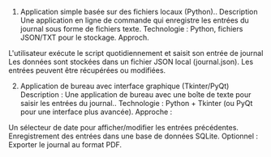 1. Application simple basée sur des fichiers locaux (Python)..
Description 
Une application en ligne de commande qui enregistre les entrées du journal sous forme de fichiers texte.
Technologie : Python, fichiers JSON/TXT pour le stockage.
Approch.

L'utilisateur exécute le script quotidiennement et saisit son entrée de journal
Les données sont stockées dans un fichier JSON local (journal.json).
Les entrées peuvent être récupérées ou modifiées.


2. Application de bureau avec interface graphique (Tkinter/PyQt)
Description :
Une application de bureau avec une boîte de texte pour saisir les entrées du journal..
Technologie : Python + Tkinter (ou PyQt pour une interface plus avancée).
Approche :

Un sélecteur de date pour afficher/modifier les entrées précédentes.
Enregistrement des entrées dans une base de données SQLite.
Optionnel : Exporter le journal au format PDF. 

